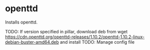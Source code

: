 openttd
==========

Installs openttd.


TODO: If version specified in pillar, download deb from wget https://cdn.openttd.org/openttd-releases/1.10.2/openttd-1.10.2-linux-debian-buster-amd64.deb and install
TODO: Manage config file
